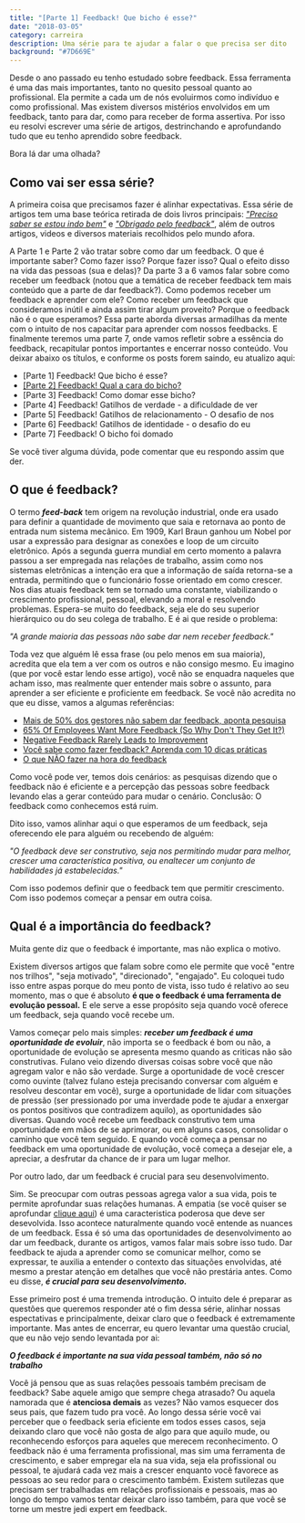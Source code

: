 ```yaml
---
title: "[Parte 1] Feedback! Que bicho é esse?"
date: "2018-03-05"
category: carreira
description: Uma série para te ajudar a falar o que precisa ser dito
background: "#7D669E"
---
```


Desde o ano passado eu tenho estudado sobre feedback. Essa ferramenta é uma das mais importantes, tanto no quesito pessoal quanto ao profissional. Ela permite a cada um de nós evoluirmos como indivíduo e como profissional. Mas existem diversos mistérios envolvidos em um feedback, tanto para dar, como para receber de forma assertiva. Por isso eu resolvi escrever uma série de artigos, destrinchando e aprofundando tudo que eu tenho aprendido sobre feedback.

Bora lá dar uma olhada?

## Como vai ser essa série?

A primeira coisa que precisamos fazer é alinhar expectativas. Essa série de artigos tem uma base teórica retirada de dois livros principais: _["Preciso saber se estou indo bem"](https://www.saraiva.com.br/preciso-saber-se-estou-indo-bem-185227.html)_ e _["Obrigado pelo feedback"](https://www.companhiadasletras.com.br/detalhe.php?codigo=75009)_, além de outros artigos, videos e diversos materiais recolhidos pelo mundo afora.

A Parte 1 e Parte 2 vão tratar sobre como dar um feedback. O que é importante saber? Como fazer isso? Porque fazer isso? Qual o efeito disso na vida das pessoas (sua e delas)? Da parte 3 a 6 vamos falar sobre como receber um feedback (notou que a temática de receber feedback tem mais conteúdo que a parte de dar feedback?). Como podemos receber um feedback e aprender com ele? Como receber um feedback que consideramos inútil e ainda assim tirar algum proveito? Porque o feedback não é o que esperamos? Essa parte aborda diversas armadilhas da mente com o intuito de nos capacitar para aprender com nossos feedbacks. E finalmente teremos uma parte 7, onde vamos refletir sobre a essência do feedback, recapitular pontos importantes e encerrar nosso conteúdo. Vou deixar abaixo os títulos, e conforme os posts forem saindo, eu atualizo aqui:

- [Parte 1] Feedback! Que bicho é esse?
- [[Parte 2] Feedback! Qual a cara do bicho?](/2018/03/19/parte-2-feedback-qual-a-cara-do-bicho/)
- [Parte 3] Feedback! Como domar esse bicho?
- [Parte 4] Feedback! Gatilhos de verdade - a dificuldade de ver
- [Parte 5] Feedback! Gatilhos de relacionamento - O desafio de nos
- [Parte 6] Feedback! Gatilhos de identidade - o desafio do eu
- [Parte 7] Feedback! O bicho foi domado

Se você tiver alguma dúvida, pode comentar que eu respondo assim que der.

## O que é feedback?

O termo **_feed-back_** tem origem na revolução industrial, onde era usado para definir a quantidade de movimento que saia e retornava ao ponto de entrada num sistema mecânico. Em 1909, Karl Braun ganhou um Nobel por usar a expressão para designar as conexões e loop de um circuito eletrônico. Após a segunda guerra mundial em certo momento a palavra passou a ser empregada nas relações de trabalho, assim como nos sistemas eletrônicas a intenção era que a informação de saída retorna-se a entrada, permitindo que o funcionário fosse orientado em como crescer. Nos dias atuais feedback tem se tornado uma constante, viabilizando o crescimento profissional, pessoal, elevando a moral e resolvendo problemas. Espera-se muito do feedback, seja ele do seu superior hierárquico ou do seu colega de trabalho. E é ai que reside o problema:

_"A grande maioria das pessoas não sabe dar nem receber feedback."_

Toda vez que alguém lê essa frase (ou pelo menos em sua maioria), acredita que ela tem a ver com os outros e não consigo mesmo. Eu imagino (que por você estar lendo esse artigo), você não se enquadra naqueles que acham isso, mas realmente quer entender mais sobre o assunto, para aprender a ser eficiente e proficiente em feedback. Se você não acredita no que eu disse, vamos a algumas referências:

- [Mais de 50% dos gestores não sabem dar feedback, aponta pesquisa](http://revistamelhor.com.br/mais-de-50-dos-gestores-nao-sabem-dar-feedback-aponta-pesquisa/)
- [65% Of Employees Want More Feedback (So Why Don't They Get It?)](https://www.forbes.com/sites/victorlipman/2016/08/08/65-of-employees-want-more-feedback-so-why-dont-they-get-it/#6fabc5a4914a)
- [Negative Feedback Rarely Leads to Improvement](https://hbr.org/2018/01/negative-feedback-rarely-leads-to-improvement)
- [Você sabe como fazer feedback? Aprenda com 10 dicas práticas](https://www.agendor.com.br/blog/como-fazer-feedback/)
- [O que NÃO fazer na hora do feedback](https://endeavor.org.br/o-que-nao-fazer-na-hora-do-feedback/)

Como você pode ver, temos dois cenários: as pesquisas dizendo que o feedback não é eficiente e a percepção das pessoas sobre feedback levando elas a gerar conteúdo para mudar o cenário. Conclusão: O feedback como conhecemos está ruim.

Dito isso, vamos alinhar aqui o que esperamos de um feedback, seja oferecendo ele para alguém ou recebendo de alguém:

_"O feedback deve ser construtivo, seja nos permitindo mudar para melhor, crescer uma característica positiva, ou enaltecer um conjunto de habilidades já estabelecidas."_

Com isso podemos definir que o feedback tem que permitir crescimento. Com isso podemos começar a pensar em outra coisa.

## Qual é a importância do feedback?

Muita gente diz que o feedback é importante, mas não explica o motivo.

Existem diversos artigos que falam sobre como ele permite que você "entre nos trilhos", "seja motivado", "direcionado", "engajado". Eu coloquei tudo isso entre aspas porque do meu ponto de vista, isso tudo é relativo ao seu momento, mas o que é absoluto **é que o feedback é uma ferramenta de evolução pessoal.** E ele serve a esse propósito seja quando você oferece um feedback, seja quando você recebe um.

Vamos começar pelo mais simples: _**receber um feedback é uma oportunidade de evoluir**_, não importa se o feedback é bom ou não, a oportunidade de evolução se apresenta mesmo quando as criticas não são construtivas. Fulano veio dizendo diversas coisas sobre você que não agregam valor e não são verdade. Surge a oportunidade de você crescer como ouvinte (talvez fulano esteja precisando conversar com alguém e resolveu descontar em você), surge a oportunidade de lidar com situações de pressão (ser pressionado por uma inverdade pode te ajudar a enxergar os pontos positivos que contradizem aquilo), as oportunidades são diversas. Quando você recebe um feedback construtivo tem uma oportunidade em mãos de se aprimorar, ou em alguns casos, consolidar o caminho que você tem seguido. E quando você começa a pensar no feedback em uma oportunidade de evolução, você começa a desejar ele, a apreciar, a desfrutar da chance de ir para um lugar melhor.

Por outro lado, dar um feedback é crucial para seu desenvolvimento.

<ImagePoster caption="Obama fazendo cara de ham?" src="/assets/img/what.gif"></ImagePoster> 

Sim. Se preocupar com outras pessoas agrega valor a sua vida, pois te permite aprofundar suas relações humanas. A empatia (se você quiser se aprofundar [clique aqui](https://pedroconsortebr.wordpress.com/2016/07/29/8-ted-talks-sobre-empatia/)) é uma caracteristica poderosa que deve ser desevolvida. Isso acontece naturalmente quando você entende as nuances de um feedback. Essa é só uma das oportunidades de desenvolvimento ao dar um feedback, durante os artigos, vamos falar mais sobre isso tudo. Dar feedback te ajuda a aprender como se comunicar melhor, como se expressar, te auxilia a entender o contexto das situações envolvidas, até mesmo a prestar atenção em detalhes que você não prestária antes. Como eu disse, _**é crucial para seu desenvolvimento.**_

Esse primeiro post é uma tremenda introdução. O intuito dele é preparar as questões que queremos responder até o fim dessa série, alinhar nossas espectativas e principalmente, deixar claro que o feedback é extremamente importante. Mas antes de encerrar, eu quero levantar uma questão crucial, que eu não vejo sendo levantada por ai:

**_O feedback é importante na sua vida pessoal também, não só no trabalho_**

<ImagePoster caption="O que?" src="/assets/img/whattt.gif"></ImagePoster> 

Você já pensou que as suas relações pessoais também precisam de feedback? Sabe aquele amigo que sempre chega atrasado? Ou aquela namorada que é **atenciosa demais** as vezes? Não vamos esquecer dos seus pais, que fazem tudo pra você. Ao longo dessa série você vai perceber que o feedback seria eficiente em todos esses casos, seja deixando claro que você não gosta de algo para que aquilo mude, ou reconhecendo esforços para aqueles que merecem reconhecimento. O feedback não é uma ferramenta profissional, mas sim uma ferramenta de crescimento, e saber empregar ela na sua vida, seja ela profissional ou pessoal, te ajudará cada vez mais a crescer enquanto você favorece as pessoas ao seu redor para o crescimento também. Existem sutilezas que precisam ser trabalhadas em relações profissionais e pessoais, mas ao longo do tempo vamos tentar deixar claro isso também, para que você se torne um mestre jedi expert em feedback.

<ImagePoster caption="Yoda:  Muito para aprender, você ainda tem" src="/assets/img/ioda_learn.gif" ></ImagePoster>


<Signature></Signature>